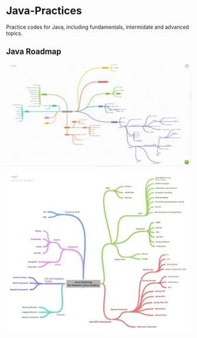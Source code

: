 # Java-Practices
Practice codes for Java, including fundamentals, intermidate and advanced topics.

## Java Roadmap

[![Java Roadmap 1](https://github.com/juanluiscr27/Java-Practice/blob/main/java-roadmap.jpg)](https://github.com/juanluiscr27/Java-Practice/blob/main/java-roadmap.jpg "Java Roadmap")

[![Java Roadmap 2](https://github.com/juanluiscr27/Java-Practice/blob/main/java-roadmap.png)](https://github.com/juanluiscr27/Java-Practice/blob/main/java-roadmap.png)
